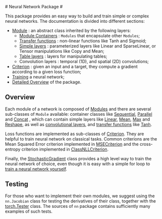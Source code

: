 <a name="nn.dok"/>
# Neural Network Package #

This package provides an easy way to build and train simple or complex
neural networks. The documentation is divided into different sections:
 * [Module](doc/module.md#nn.Module) : an abstract class inherited by the following layers:
   * [Module Containers](doc/containers.md#nn.Containers) : `Modules` that encapsulate other `Modules`;
   * [Transfer functions](doc/transfer.md#nn.transfer.dok) : non-linear functions like Tanh and Sigmoid;
   * [Simple layers](doc/simple.md#nn.simplelayers.dok) : parameterized layers like Linear and SparseLinear, or Tensor manipulations like Copy and Mean;
   * [Table layers](doc/table.md#nn.TableLayers) : layers for manipulating tables;
   * Convolution layers : temporal (1D), and spatial (2D) convolutions; 
 * [Criterion](doc/criterions.md#nn.Criterions) : given an input and a target, they compute a gradient according to a given loss function;
 * [Training](doc/training.md#nn.traningneuralnet.dok) a neural network;
 * [Detailed Overview](doc/overview.md#nn.overview.dok) of the package.

## Overview ##
Each module of a network is composed of [Modules](doc/module.md#nn.Modules) and there
are several sub-classes of `Module` available: container classes like
[Sequential](doc/containers.md#nn.Sequential), [Parallel](doc/containers.md#nn.Parallel) and
[Concat](doc/containers.md#nn.Concat) , which can contain simple layers like
[Linear](doc/simple.md#nn.Linear), [Mean](doc/simple.md#nn.Mean), [Max](doc/simple.md#nn.Max) and
[Reshape](doc/simple.md#nn.Reshape), as well as [convolutional layers](doc/convolution.md), and [transfer
functions](doc/transfer.md) like [Tanh](doc/transfer.md#nn.Tanh).

Loss functions are implemented as sub-classes of
[Criterion](doc/criterion.md#nn.Criterions). They are helpful to train neural network on
classical tasks.  Common criterions are the Mean Squared Error
criterion implemented in [MSECriterion](doc/criterion.md#nn.MSECriterion) and the
cross-entropy criterion implemented in
[ClassNLLCriterion](doc/criterion.md#nn.ClassNLLCriterion).

Finally, the [StochasticGradient](doc/training.md#nn.StochasticGradient) class provides a
high level way to train the neural network of choice, even though it is
easy with a simple for loop to [train a neural network yourself](doc/training.md#nn.DoItYourself).

## Testing ##
For those who want to implement their own modules, we suggest using
the `nn.Jacobian` class for testing the derivatives of their class,
together with the [torch.Tester](https://github.com/torch/torch7/blob/master/doc/tester.md) class. The sources
of `nn` package contains sufficiently many examples of such tests.
